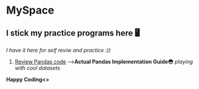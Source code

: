# MySpace
## I stick my practice programs here 🖥️
*I have it here for self reviw and practice :))* 

1. [Review Pandas code](https://github.com/22Ujjwal/MySpace/blob/main/pandasbrushup.ipynb) -->**Actual Pandas Implementation Guide😳** *playing with cool datasets*       
      
   
**Happy Coding<>**
